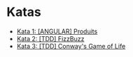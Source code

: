 # Katas

- [Kata 1: [ANGULAR] Produits](./produits/)
- [Kata 2: [TDD] FizzBuzz](./fizzbuzz.spec.ts)
- [Kata 3: [TDD] Conway's Game of Life](./gameoflife.spec.ts)
